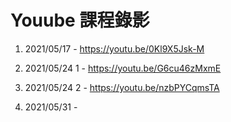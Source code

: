 # Youube 課程錄影

1. 2021/05/17 - https://youtu.be/0Kl9X5Jsk-M

2. 2021/05/24 1 - https://youtu.be/G6cu46zMxmE

3. 2021/05/24 2 - https://youtu.be/nzbPYCqmsTA

4. 2021/05/31 - 
